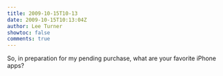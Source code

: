```yaml
---
title: 2009-10-15T10-13
date: 2009-10-15T10:13:04Z
author: Lee Turner
showtoc: false
comments: true
---
```


So, in preparation for my pending purchase, what are your favorite iPhone apps?

